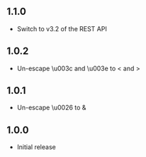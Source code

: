 ## 1.1.0

* Switch to v3.2 of the REST API

## 1.0.2

* Un-escape \u003c and \u003e to < and >

## 1.0.1

* Un-escape \u0026 to &

## 1.0.0

 * Initial release
